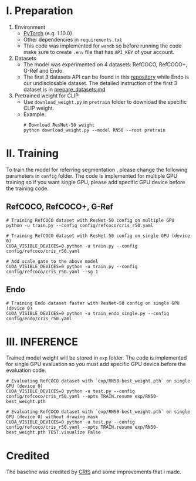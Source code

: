 # I. Preparation
1. Environment
    - [PyTorch](www.pytorch.org) (e.g. 1.10.0)
    - Other dependencies in `requirements.txt`
    - This code was implemented for `wandb` so before running the code make sure to create `.env` file that has `API_KEY` of your account.
2. Datasets
    - The model was experimented on 4 datasets: RefCOCO, RefCOCO+, G-Ref and Endo. 
    - The first 3 datasets API can be found in this [repository](https://github.com/lichengunc/refer.git) while Endo is our undisclosable dataset. The detailed instruction of the first 3 dataset is in [prepare_datasets.md](tools/prepare_datasets.md)
3. Pretrained weight for CLIP
    - Use `download_weight.py` in `pretrain` folder to download the specific CLIP weight.
    - Example:
        ```
        # Download ResNet-50 weight
        python download_weight.py --model RN50 --root pretrain
        ```
# II. Training 
To train the model for referring segmentation , please change the following parameters in `config` folder. The code is implemented for multiple GPU training so if you want single GPU, please add specific GPU device before the training code.
## RefCOCO, RefCOCO+, G-Ref
```
# Training RefCOCO dataset with ResNet-50 config on multiple GPU
python -u train.py --config config/refcoco/cris_r50.yaml
```
```
# Training RefCOCO dataset with ResNet-50 config on single GPU (device 0)
CUDA_VISIBLE_DEVICES=0 python -u train.py --config config/refcoco/cris_r50.yaml
```
```
# Add scale gate to the above model
CUDA_VISIBLE_DEVICES=0 python -u train.py --config config/refcoco/cris_r50.yaml --sg 1
```

## Endo
```
# Training Endo dataset faster with ResNet-50 config on single GPU (device 0)
CUDA_VISIBLE_DEVICES=0 python -u train_endo_single.py --config config/endo/cris_r50.yaml
```

# III. INFERENCE 
Trained model weight will be stored in `exp` folder. The code is implemented for single GPU evaluation so you must add specific GPU device before the evaluation code.
```
# Evaluating RefCOCO dataset with `exp/RN50-best_weight.pth` on single GPU (device 0)
CUDA_VISIBLE_DEVICES=0 python -u test.py --config config/refcoco/cris_r50.yaml --opts TRAIN.resume exp/RN50-best_weight.pth
```
```
# Evaluating RefCOCO dataset with `exp/RN50-best_weight.pth` on single GPU (device 0) without drawing mask
CUDA_VISIBLE_DEVICES=0 python -u test.py --config config/refcoco/cris_r50.yaml --opts TRAIN.resume exp/RN50-best_weight.pth TEST.visualize False
```

# Credited

The baseline was credited by [CRIS](https://arxiv.org/pdf/2111.15174) and some improvements that i made.